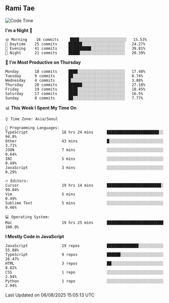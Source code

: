 ## Rami Tae

<!--START_SECTION:waka-->
![Code Time](http://img.shields.io/badge/Code%20Time-2%2C526%20hrs%2026%20mins-blue)

**I'm a Night 🦉** 

```text
🌞 Morning    16 commits     ████░░░░░░░░░░░░░░░░░░░░░   15.53% 
🌆 Daytime    25 commits     ██████░░░░░░░░░░░░░░░░░░░   24.27% 
🌃 Evening    41 commits     ██████████░░░░░░░░░░░░░░░   39.81% 
🌙 Night      21 commits     █████░░░░░░░░░░░░░░░░░░░░   20.39%

```
📅 **I'm Most Productive on Thursday** 

```text
Monday       18 commits     ████░░░░░░░░░░░░░░░░░░░░░   17.48% 
Tuesday      9 commits      ██░░░░░░░░░░░░░░░░░░░░░░░   8.74% 
Wednesday    4 commits      █░░░░░░░░░░░░░░░░░░░░░░░░   3.88% 
Thursday     28 commits     ██████░░░░░░░░░░░░░░░░░░░   27.18% 
Friday       19 commits     ████░░░░░░░░░░░░░░░░░░░░░   18.45% 
Saturday     17 commits     ████░░░░░░░░░░░░░░░░░░░░░   16.5% 
Sunday       8 commits      ██░░░░░░░░░░░░░░░░░░░░░░░   7.77%

```


📊 **This Week I Spent My Time On** 

```text
⌚︎ Time Zone: Asia/Seoul

💬 Programming Languages: 
TypeScript               18 hrs 24 mins      ███████████████████████░░   94.8% 
Other                    43 mins             █░░░░░░░░░░░░░░░░░░░░░░░░   3.71% 
JSON                     7 mins              ░░░░░░░░░░░░░░░░░░░░░░░░░   0.64% 
INI                      5 mins              ░░░░░░░░░░░░░░░░░░░░░░░░░   0.49% 
JavaScript               3 mins              ░░░░░░░░░░░░░░░░░░░░░░░░░   0.29%

🔥 Editors: 
Cursor                   19 hrs 14 mins      ████████████████████████░   99.04% 
Vim                      5 mins              ░░░░░░░░░░░░░░░░░░░░░░░░░   0.49% 
Sublime Text             5 mins              ░░░░░░░░░░░░░░░░░░░░░░░░░   0.46%

💻 Operating System: 
Mac                      19 hrs 25 mins      █████████████████████████   100.0%

```

**I Mostly Code in JavaScript** 

```text
JavaScript               19 repos            ██████████████░░░░░░░░░░░   55.88% 
TypeScript               9 repos             ██████░░░░░░░░░░░░░░░░░░░   26.47% 
HTML                     3 repos             ██░░░░░░░░░░░░░░░░░░░░░░░   8.82% 
CSS                      1 repo              ░░░░░░░░░░░░░░░░░░░░░░░░░   2.94% 
Python                   1 repo              ░░░░░░░░░░░░░░░░░░░░░░░░░   2.94%

```



 Last Updated on 06/08/2025 15:05:13 UTC
<!--END_SECTION:waka-->
